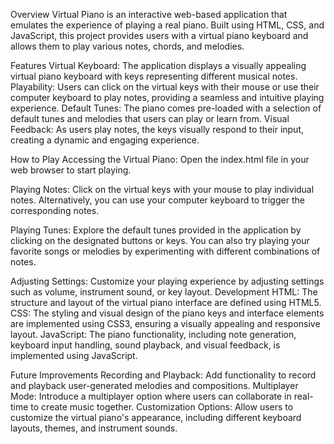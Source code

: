 Overview
Virtual Piano is an interactive web-based application that emulates the experience of playing a real piano. Built using HTML, CSS, and JavaScript, this project provides users with a virtual piano keyboard and allows them to play various notes, chords, and melodies.

Features
Virtual Keyboard: The application displays a visually appealing virtual piano keyboard with keys representing different musical notes.
Playability: Users can click on the virtual keys with their mouse or use their computer keyboard to play notes, providing a seamless and intuitive playing experience.
Default Tunes: The piano comes pre-loaded with a selection of default tunes and melodies that users can play or learn from.
Visual Feedback: As users play notes, the keys visually respond to their input, creating a dynamic and engaging experience.

How to Play
Accessing the Virtual Piano: Open the index.html file in your web browser to start playing.

Playing Notes: Click on the virtual keys with your mouse to play individual notes. Alternatively, you can use your computer keyboard to trigger the corresponding notes.

Playing Tunes: Explore the default tunes provided in the application by clicking on the designated buttons or keys. You can also try playing your favorite songs or melodies by experimenting with different combinations of notes.

Adjusting Settings: Customize your playing experience by adjusting settings such as volume, instrument sound, or key layout.
Development
HTML: The structure and layout of the virtual piano interface are defined using HTML5.
CSS: The styling and visual design of the piano keys and interface elements are implemented using CSS3, ensuring a visually appealing and responsive layout.
JavaScript: The piano functionality, including note generation, keyboard input handling, sound playback, and visual feedback, is implemented using JavaScript.

Future Improvements
Recording and Playback: Add functionality to record and playback user-generated melodies and compositions.
Multiplayer Mode: Introduce a multiplayer option where users can collaborate in real-time to create music together.
Customization Options: Allow users to customize the virtual piano's appearance, including different keyboard layouts, themes, and instrument sounds.
